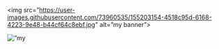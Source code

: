 <html>
  
<img src=”https://user-images.githubusercontent.com/73960535/155203154-4518c95d-6168-4223-9e48-b44cf64c8ebf.jpg" alt=”my banner”>
                                                                                                              
                                                                                      
                       
<p align=”center”>
<img width=”200" height=”200" src=”https://user-images.githubusercontent.com/73960535/155203154-4518c95d-6168-4223-9e48-b44cf64c8ebf.jpg" alt=”my banner”>
</p>
</html>

